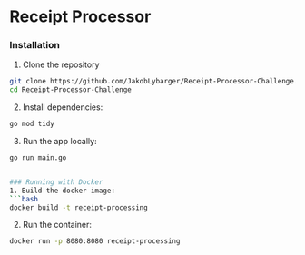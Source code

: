 # Receipt Processor

### Installation
1. Clone the repository
```bash
git clone https://github.com/JakobLybarger/Receipt-Processor-Challenge.git
cd Receipt-Processor-Challenge
```
2. Install dependencies:
```bash
go mod tidy
```
3. Run the app locally:
```bash
go run main.go


### Running with Docker
1. Build the docker image:
```bash
docker build -t receipt-processing
```
2. Run the container:
```bash
docker run -p 8080:8080 receipt-processing
```
